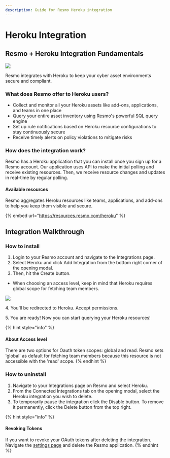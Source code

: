 ```yaml
---
description: Guide for Resmo Heroku integration
---
```


# Heroku Integration

## Resmo + Heroku Integration Fundamentals

![](<../.gitbook/assets/heroku-logo (1).png>)

Resmo integrates with Heroku to keep your cyber asset environments secure and compliant.

### What does Resmo offer to Heroku users?

* Collect and monitor all your Heroku assets like add-ons, applications, and teams in one place
* Query your entire asset inventory using Resmo's powerful SQL query engine
* Set up rule notifications based on Heroku resource configurations to stay continuously secure
* Receive timely alerts on policy violations to mitigate risks

### How does the integration work?

Resmo has a Heroku application that you can install once you sign up for a Resmo account. Our application uses API to make the initial polling and receive existing resources. Then, we receive resource changes and updates in real-time by regular polling.

#### Available resources

Resmo aggregates Heroku resources like teams, applications, and add-ons to help you keep them visible and secure.



{% embed url="https://resources.resmo.com/heroku" %}

## Integration Walkthrough

### How to install

1. Login to your Resmo account and navigate to the Integrations page.
2. Select Heroku and click Add Integration from the bottom right corner of the opening modal.
3. Then, hit the Create button.

* When choosing an access level, keep in mind that Heroku requires global scope for fetching team members.&#x20;

![](../.gitbook/assets/global-read-permissions.png)

4\. You'll be redirected to Heroku. Accept permissions.

5\. You are ready! Now you can start querying your Heroku resources!



{% hint style="info" %}
#### About Access level

There are two options for Oauth token scopes: global and read. Resmo sets 'global' as default for fetching team members because this resource is not accessible with the 'read' scope.
{% endhint %}

### How to uninstall

1. Navigate to your Integrations page on Resmo and select Heroku.
2. From the Connected Integrations tab on the opening modal, select the Heroku integration you wish to delete.
3. To temporarily pause the integration click the Disable button. To remove it permanently, click the Delete button from the top right.

{% hint style="info" %}
#### Revoking Tokens

If you want to revoke your OAuth tokens after deleting the integration. Navigate the [settings page](https://dashboard.heroku.com/account/applications) and delete the Resmo application.
{% endhint %}

&#x20;
